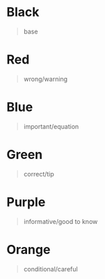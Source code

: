 # Black
> base
# Red
> wrong/warning
# Blue
> important/equation
# Green
> correct/tip
# Purple
> informative/good to know
# Orange
> conditional/careful
